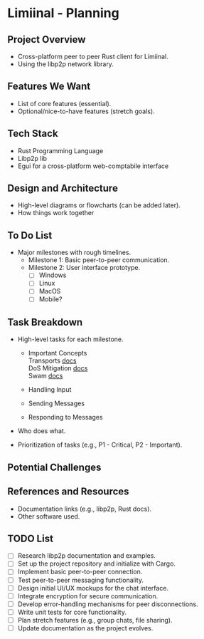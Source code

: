 # Limiinal - Planning

## Project Overview

- Cross-platform peer to peer Rust client for Limiinal.
- Using the libp2p network library.

## Features We Want

- List of core features (essential).
- Optional/nice-to-have features (stretch goals).

## Tech Stack

- Rust Programming Language
- Libp2p lib
- Egui for a cross-platform web-comptabile interface

## Design and Architecture

- High-level diagrams or flowcharts (can be added later).
- How things work together

## To Do List

- Major milestones with rough timelines.
  - Milestone 1: Basic peer-to-peer communication.
  - Milestone 2: User interface prototype.
    - [ ] Windows
    - [ ] Linux
    - [ ] MacOS
    - [ ] Mobile?

## Task Breakdown

- High-level tasks for each milestone.

  - Important Concepts  
     Transports [docs](https://docs.libp2p.io/concepts/transports/overview/)  
     DoS Mitigation [docs](https://docs.libp2p.io/concepts/security/dos-mitigation/#incorporating-dos-mitigation-from-the-start)  
     Swam [docs](https://docs.rs/libp2p/latest/libp2p/swarm/index.html)

  - Handling Input
  - Sending Messages
  - Responding to Messages

- Who does what.
- Prioritization of tasks (e.g., P1 - Critical, P2 - Important).

## Potential Challenges

## References and Resources

- Documentation links (e.g., libp2p, Rust docs).
- Other software used.

## TODO List

- [ ] Research libp2p documentation and examples.
- [ ] Set up the project repository and initialize with Cargo.
- [ ] Implement basic peer-to-peer connection.
- [ ] Test peer-to-peer messaging functionality.
- [ ] Design initial UI/UX mockups for the chat interface.
- [ ] Integrate encryption for secure communication.
- [ ] Develop error-handling mechanisms for peer disconnections.
- [ ] Write unit tests for core functionality.
- [ ] Plan stretch features (e.g., group chats, file sharing).
- [ ] Update documentation as the project evolves.
